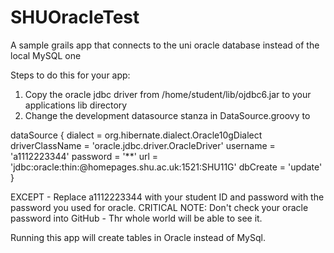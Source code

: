 SHUOracleTest
=============

A sample grails app that connects to the uni oracle database instead of the local MySQL one

Steps to do this for your app:

1) Copy the oracle jdbc driver from /home/student/lib/ojdbc6.jar to your applications lib directory
2) Change the development datasource stanza in DataSource.groovy to

 dataSource {
            dialect = org.hibernate.dialect.Oracle10gDialect
            driverClassName = 'oracle.jdbc.driver.OracleDriver'
            username = 'a1112223344'
            password = '**'
            url = 'jdbc:oracle:thin:@homepages.shu.ac.uk:1521:SHU11G'
            dbCreate = 'update'
 }


EXCEPT - Replace a1112223344 with your student ID and password with the password you used for oracle. CRITICAL NOTE: Don't check your oracle password into GitHub - Thr whole world will be able to see it.

Running this app will create tables in Oracle instead of MySql.



